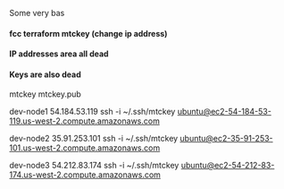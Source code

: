 Some very bas


#### fcc terraform mtckey (change ip address)
#### IP addresses area all dead
#### Keys are also dead

mtckey
mtckey.pub

dev-node1
54.184.53.119
ssh -i ~/.ssh/mtckey ubuntu@ec2-54-184-53-119.us-west-2.compute.amazonaws.com

dev-node2
35.91.253.101
ssh -i ~/.ssh/mtckey ubuntu@ec2-35-91-253-101.us-west-2.compute.amazonaws.com


dev-node3
54.212.83.174
ssh -i ~/.ssh/mtckey ubuntu@ec2-54-212-83-174.us-west-2.compute.amazonaws.com